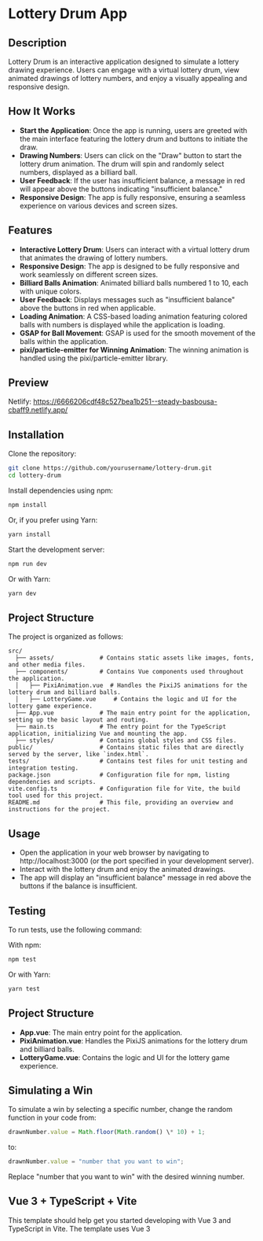 # Lottery Drum App

## Description

Lottery Drum is an interactive application designed to simulate a lottery drawing experience. Users can engage with a virtual lottery drum, view animated drawings of lottery numbers, and enjoy a visually appealing and responsive design.

## How It Works

- **Start the Application**: Once the app is running, users are greeted with the main interface featuring the lottery drum and buttons to initiate the draw.
- **Drawing Numbers**: Users can click on the "Draw" button to start the lottery drum animation. The drum will spin and randomly select numbers, displayed as a billiard ball.
- **User Feedback**: If the user has insufficient balance, a message in red will appear above the buttons indicating "insufficient balance."
- **Responsive Design**: The app is fully responsive, ensuring a seamless experience on various devices and screen sizes.

## Features

- **Interactive Lottery Drum**: Users can interact with a virtual lottery drum that animates the drawing of lottery numbers.
- **Responsive Design**: The app is designed to be fully responsive and work seamlessly on different screen sizes.
- **Billiard Balls Animation**: Animated billiard balls numbered 1 to 10, each with unique colors.
- **User Feedback**: Displays messages such as "insufficient balance" above the buttons in red when applicable.
- **Loading Animation**: A CSS-based loading animation featuring colored balls with numbers is displayed while the application is loading.
- **GSAP for Ball Movement**: GSAP is used for the smooth movement of the balls within the application.
- **pixi/particle-emitter for Winning Animation**: The winning animation is handled using the pixi/particle-emitter library.

## Preview

Netlify: https://6666206cdf48c527bea1b251--steady-basbousa-cbaff9.netlify.app/

## Installation

Clone the repository:
```sh
git clone https://github.com/yourusername/lottery-drum.git
cd lottery-drum
```

Install dependencies using npm:
```sh
npm install
```

Or, if you prefer using Yarn:
```sh
yarn install
```

Start the development server:
```sh
npm run dev
```

Or with Yarn:
```sh
yarn dev
```
## Project Structure

The project is organized as follows:

```plaintext
src/
  ├── assets/             # Contains static assets like images, fonts, and other media files.
  ├── components/         # Contains Vue components used throughout the application.
  │   ├── PixiAnimation.vue  # Handles the PixiJS animations for the lottery drum and billiard balls.
  │   ├── LotteryGame.vue     # Contains the logic and UI for the lottery game experience.
  ├── App.vue             # The main entry point for the application, setting up the basic layout and routing.
  ├── main.ts             # The entry point for the TypeScript application, initializing Vue and mounting the app.
  ├── styles/             # Contains global styles and CSS files.
public/                   # Contains static files that are directly served by the server, like `index.html`.
tests/                    # Contains test files for unit testing and integration testing.
package.json              # Configuration file for npm, listing dependencies and scripts.
vite.config.ts            # Configuration file for Vite, the build tool used for this project.
README.md                 # This file, providing an overview and instructions for the project.

```

## Usage

- Open the application in your web browser by navigating to http://localhost:3000 (or the port specified in your development server).
- Interact with the lottery drum and enjoy the animated drawings.
- The app will display an "insufficient balance" message in red above the buttons if the balance is insufficient.

## Testing

To run tests, use the following command:

With npm:
```sh
npm test
```

Or with Yarn:
```sh
yarn test
```
## Project Structure

- **App.vue**: The main entry point for the application.
- **PixiAnimation.vue**: Handles the PixiJS animations for the lottery drum and billiard balls.
- **LotteryGame.vue**: Contains the logic and UI for the lottery game experience.

## Simulating a Win

To simulate a win by selecting a specific number, change the random function in your code from:
```javascript
drawnNumber.value = Math.floor(Math.random() \* 10) + 1;
```
to:
```javascript
drawnNumber.value = "number that you want to win";
```
Replace "number that you want to win" with the desired winning number.

## Vue 3 + TypeScript + Vite

This template should help get you started developing with Vue 3 and TypeScript in Vite. The template uses Vue 3 <script setup> SFCs. Check out the script setup docs to learn more.

## Recommended Setup

- **VS Code**: It is recommended to use VS Code with the Vue - Official extension (previously Volar) and disable Vetur.
- **Type Checking**: Use vue-tsc for performing type checking from the command line or for generating .d.ts files for SFCs.

## Requirements

- Node.js (version 14.x, 16.x, or 18.x)
- npm or Yarn

## Development

To contribute to the development of the Lottery Drum app, follow these steps:

1. Fork the repository.
2. Create a new branch:
  ```sh
   git checkout -b feature/your-feature-name
  ```
3. Make your changes and commit them:
  ```sh
   git commit -m 'Add some feature'
  ```
4. Push to the branch:
  ```sh
   git push origin feature/your-feature-name
 ```
5. Open a pull request.

## License

This project is licensed under the MIT License. See the LICENSE file for details.

## Contact

For any inquiries or feedback, please contact [andileka19944@gmail.com] .
